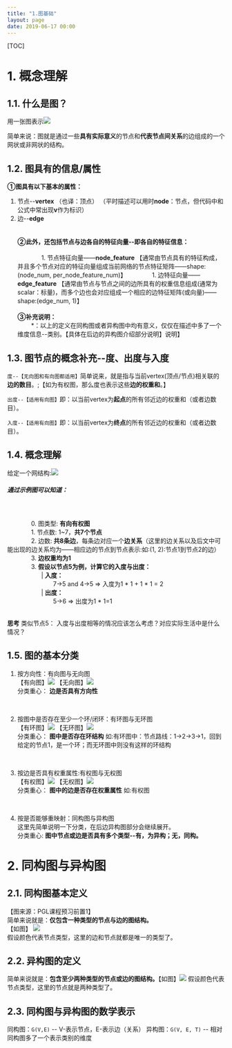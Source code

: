 ```yaml
---
title: "1.图基础"
layout: page
date: 2019-06-17 00:00
---
```

[TOC]

# 1. 概念理解
## 1.1. 什么是图？

用一张图表示![](https://ai-studio-static-online.cdn.bcebos.com/0c48a33b852149b7b1f8eba83d7abe1a705e0688ce434fb6a7b160f06beb4f57)

简单来说：图就是通过一些**具有实际意义**的节点和**代表节点间关系**的边组成的一个网状或非网状的结构。
## 1.2. 图具有的信息/属性

**①图具有以下基本的属性：**
</br>
1. 节点--**vertex** （也译：顶点）  （平时描述可以用时**node**：节点，但代码中和公式中常出现**v**作为标识）
2. 边--**edge**  
<br></br>
**②此外，还包括节点与边各自的特征向量--即各自的特征信息：**<br></br>
&nbsp;&nbsp;&nbsp;&nbsp;&nbsp;&nbsp;&nbsp;&nbsp;&nbsp;&nbsp;&nbsp;&nbsp;&nbsp;&nbsp;1. 节点特征向量——**node_feature**  【通常由节点具有的特征构成，并且多个节点对应的特征向量组成当前网络的节点特征矩阵——shape:(node_num, per_node_feature_num)】
&nbsp;&nbsp;&nbsp;&nbsp;&nbsp;&nbsp;&nbsp;&nbsp;&nbsp;&nbsp;&nbsp;&nbsp;&nbsp;&nbsp;1. 边特征向量——**edge_feature**  【通常由节点与节点之间的边所具有的权重信息组成(通常为scalar：标量)，而多个边也会对应组成一个相应的边特征矩阵(或向量)——shape:(edge_num, 1)】
<br><br>
**③补充说明：**<br>
&nbsp;&nbsp;&nbsp;&nbsp;&nbsp;&nbsp;&nbsp;&nbsp;*：以上的定义在同构图或者异构图中均有意义，仅仅在描述中多了一个维度信息--类别。【具体在后边的异构图介绍部分说明】说明】


## 1.3. 图节点的概念补充--度、出度与入度

`度--【无向图和有向图都适用】`简单说来，就是指与当前vertex(顶点/节点)相关联的**边的数目**。;【如为有权图，那么度也表示这些**边的权重和**。】

`出度--【适用有向图】`即：以当前vertex为**起点**的所有邻近边的权重和（或者边数目）。

`入度--【适用有向图】`即：以当前vertex为**终点**的所有邻近边的权重和（或者边数目）。

## 1.4. 概念理解

给定一个网结构:![](https://ai-studio-static-online.cdn.bcebos.com/026add1f5d704cafadbc1bb789e392aa5a499c42db3d422b816796f2b327e448)

**<h5>通过示例图可以知道：</h5>**<br><br>
&nbsp;&nbsp;&nbsp;&nbsp;&nbsp;&nbsp;&nbsp;&nbsp;&nbsp;&nbsp;&nbsp;&nbsp;&nbsp;&nbsp;0. 图类型: **有向有权图**<br>
&nbsp;&nbsp;&nbsp;&nbsp;&nbsp;&nbsp;&nbsp;&nbsp;&nbsp;&nbsp;&nbsp;&nbsp;&nbsp;&nbsp;1. 节点数: 1~7，**共7个节点**<br>
&nbsp;&nbsp;&nbsp;&nbsp;&nbsp;&nbsp;&nbsp;&nbsp;&nbsp;&nbsp;&nbsp;&nbsp;&nbsp;&nbsp;2. 边数: **共8条边**，每条边对应一个**边关系**（这里的边关系以及后文中可能出现的边关系均为——相应边的节点到节点表示:如:(1, 2):节点1到节点2的边）<br>
&nbsp;&nbsp;&nbsp;&nbsp;&nbsp;&nbsp;&nbsp;&nbsp;&nbsp;&nbsp;&nbsp;&nbsp;&nbsp;&nbsp;3. **边权重均为1** <br>
&nbsp;&nbsp;&nbsp;&nbsp;&nbsp;&nbsp;&nbsp;&nbsp;&nbsp;&nbsp;&nbsp;&nbsp;&nbsp;&nbsp;3. **假设以节点5为例，计算它的入度与出度：** <br>
&nbsp;&nbsp;&nbsp;&nbsp;&nbsp;&nbsp;&nbsp;&nbsp;&nbsp;&nbsp;&nbsp;&nbsp;&nbsp;&nbsp;&nbsp;&nbsp;&nbsp;&nbsp;&nbsp;&nbsp;| **入度：** <br> 
&nbsp;&nbsp;&nbsp;&nbsp;&nbsp;&nbsp;&nbsp;&nbsp;&nbsp;&nbsp;&nbsp;&nbsp;&nbsp;&nbsp;&nbsp;&nbsp;&nbsp;&nbsp;&nbsp;&nbsp;&nbsp;&nbsp;&nbsp;&nbsp;&nbsp;&nbsp; 7->5 and 4->5 => 入度为1 * 1 + 1 * 1 = 2 <br>
&nbsp;&nbsp;&nbsp;&nbsp;&nbsp;&nbsp;&nbsp;&nbsp;&nbsp;&nbsp;&nbsp;&nbsp;&nbsp;&nbsp;&nbsp;&nbsp;&nbsp;&nbsp;&nbsp;&nbsp;| **出度：** <br>
&nbsp;&nbsp;&nbsp;&nbsp;&nbsp;&nbsp;&nbsp;&nbsp;&nbsp;&nbsp;&nbsp;&nbsp;&nbsp;&nbsp;&nbsp;&nbsp;&nbsp;&nbsp;&nbsp;&nbsp;&nbsp;&nbsp;&nbsp;&nbsp;&nbsp;&nbsp; 5->6 => 出度为1 * 1=1<br>
<br>

**思考**
类似节点5： 入度与出度相等的情况应该怎么考虑？对应实际生活中是什么情况？

## 1.5. 图的基本分类
1. 按方向性：有向图与无向图<br>
	【有向图】![](https://ai-studio-static-online.cdn.bcebos.com/e27c75bea02549d4bbac8552944228a69180db31946a47e19063101bbfec74e9)
   【无向图】![](https://ai-studio-static-online.cdn.bcebos.com/41c0ace513ea427d8491cefd3bf452bbefc3adf6f69e439180b3f01a721f6ff2)
    <br>分类重心： **边是否具有方向性**
<br>

2. 按图中是否存在至少一个环/闭环：有环图与无环图<br>
【有环图】![](https://ai-studio-static-online.cdn.bcebos.com/07fd21d89f414fbea73ce284994c94be6aac16944bf44aa4a9595232211f7e7e)
【无环图】![](https://ai-studio-static-online.cdn.bcebos.com/e192e8da107b42ec895880ec8d3dd87f88eb801495134626b298c38245bc3411)
<br>分类重心： **图中是否存在环结构** 如:有环图中：节点路线：1->2->3->1，回到给定的节点1，是一个环；而无环图中则没有这样的环结构
<br>

3. 按边是否具有权重属性:有权图与无权图<br>
【有权图】![](https://ai-studio-static-online.cdn.bcebos.com/45f41fddc0154562ad99ac0a81dcb307edbf5903d5034189a8723c4ce5fe76eb)
【无权图】![](https://ai-studio-static-online.cdn.bcebos.com/075726dec15f4b96b44fa534b30d72cac8e19fd9bd644b609d8fed6fe45e1f6a)
<br>分类重心： **图中的边是否存在权重属性** 如:有权图
<br>

4. 按是否能够重映射：同构图与异构图<br>
这里先简单说明一下分类，在后边异构图部分会继续展开。<br>
分类重心: **图中节点或边是否具有多个类型--有，为异构；无，同构。**<br>

# 2. 同构图与异构图
## 2.1. 同构图基本定义
【图来源：PGL课程预习前置1】<br>
简单来说就是：**仅包含一种类型的节点与边的图结构。**
<br>【如图】
![](https://ai-studio-static-online.cdn.bcebos.com/e30c99de8ced4f8f8020e3d0d471ececd6dfdb2fa00e45f6a6d3b679f76d645d)<br>
假设颜色代表节点类型，这里的边和节点就都是唯一的类型了。

## 2.2. 异构图的定义
简单来说就是：**包含至少两种类型的节点或边的图结构。**【如图】![](https://ai-studio-static-online.cdn.bcebos.com/30656b103c7747e8b4300d59ab903a920e4e3af5be0047dfbd4c76c1a383c284)
假设颜色代表节点类型，这里的节点就是两种类型了。

## 2.3. 同构图与异构图的数学表示

同构图：`G(V,E)` -- V-表示节点，E-表示边（关系）
异构图：`G(V, E, T)`  -- 相对同构图多了一个表示类别的维度

